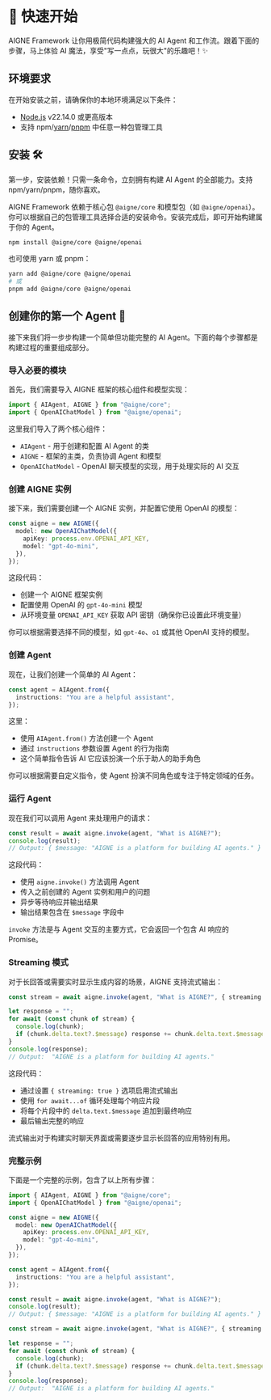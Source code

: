 # 🚀 快速开始

AIGNE Framework 让你用极简代码构建强大的 AI Agent 和工作流。跟着下面的步骤，马上体验 AI 魔法，享受"写一点点，玩很大"的乐趣吧！✨

## 环境要求

在开始安装之前，请确保你的本地环境满足以下条件：

* [Node.js](https://nodejs.org) v22.14.0 或更高版本
* 支持 npm/[yarn](https://yarnpkg.com)/[pnpm](https://pnpm.io) 中任意一种包管理工具

## 安装 🛠️

第一步，安装依赖！只需一条命令，立刻拥有构建 AI Agent 的全部能力。支持 npm/yarn/pnpm，随你喜欢。

AIGNE Framework 依赖于核心包 `@aigne/core` 和模型包（如 `@aigne/openai`）。你可以根据自己的包管理工具选择合适的安装命令。安装完成后，即可开始构建属于你的 Agent。

```bash
npm install @aigne/core @aigne/openai
```

也可使用 yarn 或 pnpm：

```bash
yarn add @aigne/core @aigne/openai
# 或
pnpm add @aigne/core @aigne/openai
```

## 创建你的第一个 Agent 🎉

接下来我们将一步步构建一个简单但功能完整的 AI Agent。下面的每个步骤都是构建过程的重要组成部分。

### 导入必要的模块

首先，我们需要导入 AIGNE 框架的核心组件和模型实现：

```ts file="../../docs-examples/test/quick-start.test.ts" region="example-quick-start-basic" only_imports
import { AIAgent, AIGNE } from "@aigne/core";
import { OpenAIChatModel } from "@aigne/openai";
```

这里我们导入了两个核心组件：

* `AIAgent` - 用于创建和配置 AI Agent 的类
* `AIGNE` - 框架的主类，负责协调 Agent 和模型
* `OpenAIChatModel` - OpenAI 聊天模型的实现，用于处理实际的 AI 交互

### 创建 AIGNE 实例

接下来，我们需要创建一个 AIGNE 实例，并配置它使用 OpenAI 的模型：

```ts file="../../docs-examples/test/quick-start.test.ts" region="example-quick-start-create-aigne" exclude_imports
const aigne = new AIGNE({
  model: new OpenAIChatModel({
    apiKey: process.env.OPENAI_API_KEY,
    model: "gpt-4o-mini",
  }),
});
```

这段代码：

* 创建一个 AIGNE 框架实例
* 配置使用 OpenAI 的 `gpt-4o-mini` 模型
* 从环境变量 `OPENAI_API_KEY` 获取 API 密钥（确保你已设置此环境变量）

你可以根据需要选择不同的模型，如 `gpt-4o`、`o1` 或其他 OpenAI 支持的模型。

### 创建 Agent

现在，让我们创建一个简单的 AI Agent：

```ts file="../../docs-examples/test/quick-start.test.ts" region="example-quick-start-create-agent" exclude_imports
const agent = AIAgent.from({
  instructions: "You are a helpful assistant",
});
```

这里：

* 使用 `AIAgent.from()` 方法创建一个 Agent
* 通过 `instructions` 参数设置 Agent 的行为指南
* 这个简单指令告诉 AI 它应该扮演一个乐于助人的助手角色

你可以根据需要自定义指令，使 Agent 扮演不同角色或专注于特定领域的任务。

### 运行 Agent

现在我们可以调用 Agent 来处理用户的请求：

```ts file="../../docs-examples/test/quick-start.test.ts" region="example-quick-start-invoke" exclude_imports
const result = await aigne.invoke(agent, "What is AIGNE?");
console.log(result);
// Output: { $message: "AIGNE is a platform for building AI agents." }
```

这段代码：

* 使用 `aigne.invoke()` 方法调用 Agent
* 传入之前创建的 Agent 实例和用户的问题
* 异步等待响应并输出结果
* 输出结果包含在 `$message` 字段中

`invoke` 方法是与 Agent 交互的主要方式，它会返回一个包含 AI 响应的 Promise。

### Streaming 模式

对于长回答或需要实时显示生成内容的场景，AIGNE 支持流式输出：

```ts file="../../docs-examples/test/quick-start.test.ts" region="example-quick-start-streaming" exclude_imports
const stream = await aigne.invoke(agent, "What is AIGNE?", { streaming: true });

let response = "";
for await (const chunk of stream) {
  console.log(chunk);
  if (chunk.delta.text?.$message) response += chunk.delta.text.$message;
}
console.log(response);
// Output:  "AIGNE is a platform for building AI agents."
```

这段代码：

* 通过设置 `{ streaming: true }` 选项启用流式输出
* 使用 `for await...of` 循环处理每个响应片段
* 将每个片段中的 `delta.text.$message` 追加到最终响应
* 最后输出完整的响应

流式输出对于构建实时聊天界面或需要逐步显示长回答的应用特别有用。

### 完整示例

下面是一个完整的示例，包含了以上所有步骤：

```ts file="../../docs-examples/test/quick-start.test.ts" region="example-quick-start-basic"
import { AIAgent, AIGNE } from "@aigne/core";
import { OpenAIChatModel } from "@aigne/openai";

const aigne = new AIGNE({
  model: new OpenAIChatModel({
    apiKey: process.env.OPENAI_API_KEY,
    model: "gpt-4o-mini",
  }),
});

const agent = AIAgent.from({
  instructions: "You are a helpful assistant",
});

const result = await aigne.invoke(agent, "What is AIGNE?");
console.log(result);
// Output: { $message: "AIGNE is a platform for building AI agents." }

const stream = await aigne.invoke(agent, "What is AIGNE?", { streaming: true });

let response = "";
for await (const chunk of stream) {
  console.log(chunk);
  if (chunk.delta.text?.$message) response += chunk.delta.text.$message;
}
console.log(response);
// Output:  "AIGNE is a platform for building AI agents."
```
